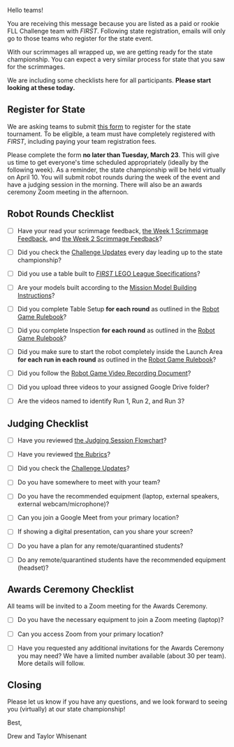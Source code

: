 Hello teams!

You are receiving this message because you are listed as a paid or rookie FLL Challenge team with *FIRST*. Following state registration, emails will only go to those teams who register for the state event.

With our scrimmages all wrapped up, we are getting ready for the state championship. You can expect a very similar process for state that you saw for the scrimmages.

We are including some checklists here for all participants. **Please start looking at these today.** 

## Register for State

We are asking teams to submit [this form]() to register for the state tournament. To be eligible, a team must have completely registered with *FIRST*, including paying your team registration fees.

Please complete the form **no later than Tuesday, March 23**. This will give us time to get everyone's time scheduled appropriately (ideally by the following week). As a reminder, the state championship will be held virtually on April 10. You will submit robot rounds during the week of the event and have a judging session in the morning. There will also be an awards ceremony Zoom meeting in the afternoon.


## Robot Rounds Checklist

- [ ] Have your read your scrimmage feedback, [the Week 1 Scrimmage Feedback](https://github.com/drewwhis/first-in-alabama/blob/main/2020-2021/email-blasts/2021-02-13.md), and [the Week 2 Scrimmage Feedback](https://github.com/drewwhis/first-in-alabama/blob/main/2020-2021/email-blasts/2021-02-22.md)?
- [ ] Did you check the [Challenge Updates](https://firstinspiresst01.blob.core.windows.net/first-game-changers/fll-challenge/replay-challenge-updates.pdf) every day leading up to the state championship?
- [ ] Did you use a table built to [*FIRST* LEGO League Specifications](https://firstinspiresst01.blob.core.windows.net/first-game-changers/fll-challenge/Robot%20Game%20Table%20Building%20Instructions.pdf)?
- [ ] Are your models built according to the [Mission Model Building Instructions](https://firstinspiresst01.blob.core.windows.net/first-game-changers/fll-challenge/non-verbal-building-instructions/NonVerbal.zip)?
- [ ] Did you complete Table Setup **for each round** as outlined in the [Robot Game Rulebook](https://firstinspiresst01.blob.core.windows.net/first-game-changers/fll-challenge/FLL-Challenge-RGR-Final.pdf)?
- [ ] Did you complete Inspection **for each round** as outlined in the [Robot Game Rulebook](https://firstinspiresst01.blob.core.windows.net/first-game-changers/fll-challenge/FLL-Challenge-RGR-Final.pdf)?
- [ ] Did you make sure to start the robot completely inside the Launch Area **for each run in each round** as outlined in the [Robot Game Rulebook](https://firstinspiresst01.blob.core.windows.net/first-game-changers/fll-challenge/FLL-Challenge-RGR-Final.pdf)?
- [ ] Did you follow the [Robot Game Video Recording Document](https://firstinspiresst01.blob.core.windows.net/first-game-changers/fll-challenge/robot-game-video-recording-doc.pdf)?
- [ ] Did you upload three videos to your assigned Google Drive folder?
- [ ] Are the videos named to identify Run 1, Run 2, and Run 3?


## Judging Checklist

- [ ] Have you reviewed [the Judging Session Flowchart](https://firstinspiresst01.blob.core.windows.net/first-game-changers/fll-challenge/Judging-Session-for-Teams.pdf)?
- [ ] Have you reviewed [the Rubrics](https://firstinspiresst01.blob.core.windows.net/first-game-changers/fll-challenge/Rubrics.pdf)?
- [ ] Did you check the [Challenge Updates](https://firstinspiresst01.blob.core.windows.net/first-game-changers/fll-challenge/replay-challenge-updates.pdf)?
- [ ] Do you have somewhere to meet with your team?
- [ ] Do you have the recommended equipment (laptop, external speakers, external webcam/microphone)?
- [ ] Can you join a Google Meet from your primary location?
- [ ] If showing a digital presentation, can you share your screen?
- [ ] Do you have a plan for any remote/quarantined students?
- [ ] Do any remote/quarantined students have the recommended equipment (headset)?


## Awards Ceremony Checklist

All teams will be invited to a Zoom meeting for the Awards Ceremony.
- [ ] Do you have the necessary equipment to join a Zoom meeting (laptop)?
- [ ] Can you access Zoom from your primary location?
- [ ] Have you requested any additional invitations for the Awards Ceremony you may need? We have a limited number available (about 30 per team). More details will follow.


## Closing

Please let us know if you have any questions, and we look forward to seeing you (virtually) at our state championship!

Best,

Drew and Taylor Whisenant